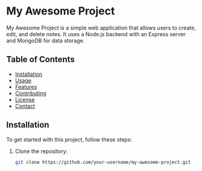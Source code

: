 # My Awesome Project

My Awesome Project is a simple web application that allows users to create, edit, and delete notes. It uses a Node.js backend with an Express server and MongoDB for data storage.

## Table of Contents
- [Installation](#installation)
- [Usage](#usage)
- [Features](#features)
- [Contributing](#contributing)
- [License](#license)
- [Contact](#contact)

## Installation

To get started with this project, follow these steps:

1. Clone the repository:
   ```bash
   git clone https://github.com/your-username/my-awesome-project.git

